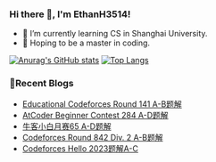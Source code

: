 ### Hi there 👋, I'm EthanH3514!

- 🌱 I’m currently learning CS in Shanghai University.
- 🎈 Hoping to be a master in coding.

[![Anurag's GitHub stats](https://github-readme-stats.vercel.app/api?username=EthanH3514&show_icons=true&theme=tokyonight)](https://github.com/anuraghazra/github-readme-stats)
[![Top Langs](https://github-readme-stats.vercel.app/api/top-langs/?username=EthanH3514&layout=compact)](https://github.com/anuraghazra/github-readme-stats)

### **📝Recent Blogs**
<!-- BLOG-POST-LIST:START -->
- [Educational Codeforces Round 141 A-B题解](https://ethanh3514.github.io/2023/01/09/Educational-Codeforces-Round-141-A-B%E9%A2%98%E8%A7%A3/)
- [AtCoder Beginner Contest 284 A-D题解](https://ethanh3514.github.io/2023/01/07/AtCoder-Beginner-Contest-284-A-D%E9%A2%98%E8%A7%A3/)
- [牛客小白月赛65 A-D题解](https://ethanh3514.github.io/2023/01/06/%E7%89%9B%E5%AE%A2%E5%B0%8F%E7%99%BD%E6%9C%88%E8%B5%9B65-A-D%E9%A2%98%E8%A7%A3/)
- [Codeforces Round 842 Div. 2 A-B题解](https://ethanh3514.github.io/2023/01/06/Codeforces-Round-842-Div-2-A-B%E9%A2%98%E8%A7%A3/)
- [Codeforces Hello 2023题解A-C](https://ethanh3514.github.io/2023/01/04/Codeforces-Hello-2023%E9%A2%98%E8%A7%A3A-C/)
<!-- BLOG-POST-LIST:END -->
